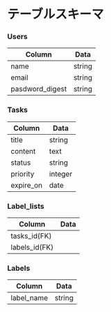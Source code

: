 # テーブルスキーマ

### Users
|  Column  |  Data  |
| ---- | ---- |
|  name  |  string  |
|  email  |  string  |
|  pasdword_digest  |  string  |
  
### Tasks
|  Column  |  Data  |
| ---- | ---- |
|  title |  string  |
|  content  |  text  |
| status  |  string  |
|  priority |  integer  |
|  expire_on  |  date  |

### Label_lists
|  Column  |  Data  |
| ---- | ---- |
| tasks_id(FK) |    |
| labels_id(FK) |  |


### Labels
|  Column  |  Data  |
| ---- | ---- |
| label_name |  string  |
